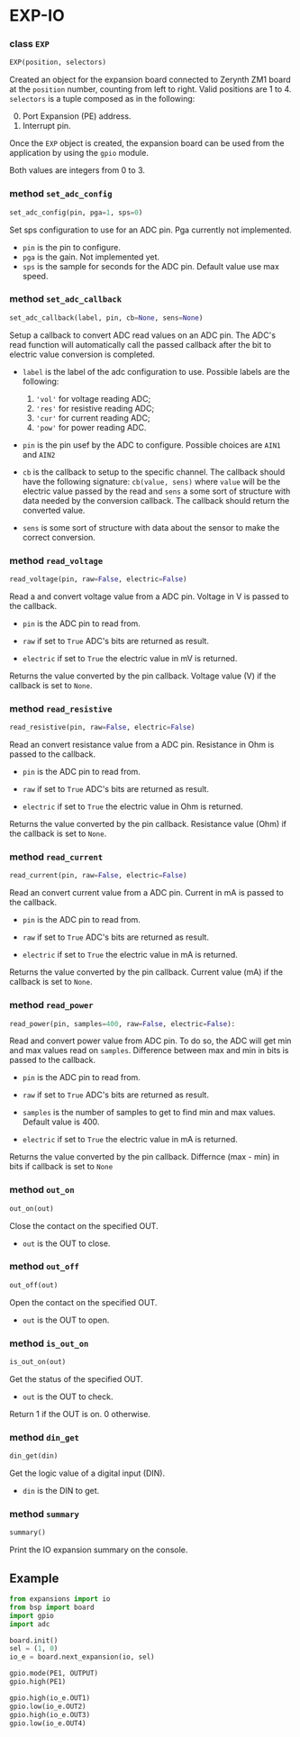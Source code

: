 # EXP-IO

### class `EXP`
```python
EXP(position, selectors)
```
Created an object for the expansion board connected to Zerynth ZM1 board at the `position` number, counting from left to right. Valid positions are 1 to 4.
`selectors` is a tuple composed as in the following:

0. Port Expansion (PE) address.
1. Interrupt pin.

Once the `EXP` object is created, the expansion board can be used from the application by using the `gpio` module.

Both values are integers from 0 to 3.

### method `set_adc_config`
```python
set_adc_config(pin, pga=1, sps=0)
```
Set sps configuration to use for an ADC pin. Pga currently not implemented.

* `pin` is the pin to configure.
* `pga` is the gain. Not implemented yet.
* `sps` is the sample for seconds for the ADC pin. Default value use max speed.

### method `set_adc_callback`
```python
set_adc_callback(label, pin, cb=None, sens=None)
```
Setup a callback to convert ADC read values on an ADC pin. The ADC's read function will automatically call the passed callback after the bit to electric value conversion is completed.

* `label` is the label of the adc configuration to use.
    Possible labels are the following:
    1. `'vol'` for voltage reading ADC;
    2. `'res'` for resistive reading ADC;
    3. `'cur'` for current reading ADC;
    4. `'pow'` for power reading ADC.

* `pin` is the pin usef by the ADC to configure. Possible choices are `AIN1` and `AIN2`

* `cb` is the callback to setup to the specific channel.
    The callback should have the following signature: `cb(value, sens)` where `value` will be the electric value passed by the read and `sens` a some sort of structure with data needed by the conversion callback. The callback should return the converted value.

* `sens` is some sort of structure with data about the sensor to make the correct conversion.

### method `read_voltage`
```python
read_voltage(pin, raw=False, electric=False)
```
Read a and convert voltage value from a ADC pin. Voltage in V is passed to the callback.
* `pin` is the ADC pin to read from.

* `raw` if set to `True` ADC's bits are returned as result.

* `electric` if set to `True` the electric value in mV is returned.

Returns the value converted by the pin callback. Voltage value (V) if the callback is set to `None`.

### method `read_resistive`
```python
read_resistive(pin, raw=False, electric=False)
```
Read an convert resistance value from a ADC pin. Resistance in Ohm is passed to the callback.
* `pin` is the ADC pin to read from.

* `raw` if set to `True` ADC's bits are returned as result.

* `electric` if set to `True` the electric value in Ohm is returned.

Returns the value converted by the pin callback. Resistance value (Ohm) if the callback is set to `None`.

### method `read_current`
```python
read_current(pin, raw=False, electric=False)
```
Read an convert current value from a ADC pin. Current in mA is passed to the callback.
* `pin` is the ADC pin to read from.

* `raw` if set to `True` ADC's bits are returned as result.

* `electric` if set to `True` the electric value in mA is returned.

Returns the value converted by the pin callback. Current value (mA) if the callback is set to `None`.

### method `read_power`
```python
read_power(pin, samples=400, raw=False, electric=False):
```
Read and convert power value from ADC pin. To do so, the ADC will get min and max values read on `samples`.
Difference between max and min in bits is passed to the callback.

* `pin` is the ADC pin to read from.

* `raw` if set to `True` ADC's bits are returned as result.

* `samples` is the number of samples to get to find min and max values. Default value is 400.

* `electric` if set to `True` the electric value in mA is returned.

Returns the value converted by the pin callback. Differnce (max - min) in bits if callback is set to `None`

### method `out_on`
```python
out_on(out)
```
Close the contact on the specified OUT.

* `out` is the OUT to close.

### method `out_off`
```python
out_off(out)
```
Open the contact on the specified OUT.

* `out` is the OUT to open.

### method `is_out_on`
```python
is_out_on(out)
```
Get the status of the specified OUT.

* `out` is the OUT to check.

Return 1 if the OUT is on. 0 otherwise.

### method `din_get`
```python
din_get(din)
```
Get the logic value of a digital input (DIN).

* `din` is the DIN to get.

### method `summary`
```python
summary()
```
Print the IO expansion summary on the console.

## Example

```python
from expansions import io
from bsp import board
import gpio
import adc 

board.init()
sel = (1, 0) 
io_e = board.next_expansion(io, sel)

gpio.mode(PE1, OUTPUT)
gpio.high(PE1)

gpio.high(io_e.OUT1)
gpio.low(io_e.OUT2)
gpio.high(io_e.OUT3)
gpio.low(io_e.OUT4)
```

